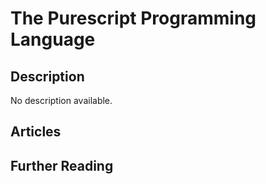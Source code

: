 # The Purescript Programming Language

## Description

No description available.

## Articles

## Further Reading